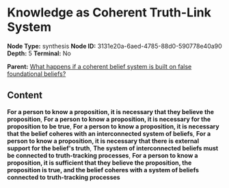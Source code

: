 # Knowledge as Coherent Truth-Link System

**Node Type:** synthesis
**Node ID:** 3131e20a-6aed-4785-88d0-590778e40a90
**Depth:** 5
**Terminal:** No

**Parent:** [What happens if a coherent belief system is built on false foundational beliefs?](what-happens-if-a-coherent-belief-system-is-built-on-false-foundational-beliefs-antithesis-cce59215-da96-41b7-aa05-1445274cb322.md)

## Content

**For a person to know a proposition, it is necessary that they believe the proposition**, **For a person to know a proposition, it is necessary for the proposition to be true**, **For a person to know a proposition, it is necessary that the belief coheres with an interconnected system of beliefs**, **For a person to know a proposition, it is necessary that there is external support for the belief's truth**, **The system of interconnected beliefs must be connected to truth-tracking processes**, **For a person to know a proposition, it is sufficient that they believe the proposition, the proposition is true, and the belief coheres with a system of beliefs connected to truth-tracking processes**
